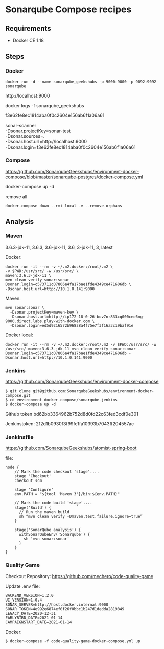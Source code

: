 # Sonarqube Compose recipes

## Requirements

 * Docker CE 1.18

## Steps

### Docker

```
docker run -d --name sonarqube_geekshubs -p 9000:9000 -p 9092:9092 sonarqube
```

http://localhost:9000

docker logs -f sonarqube_geekshubs

f3e62fe8ec1814aba0f0c2604e156ab6f1a06a61


sonar-scanner \
  -Dsonar.projectKey=sonar-test \
  -Dsonar.sources=. \
  -Dsonar.host.url=http://localhost:9000 \
  -Dsonar.login=f3e62fe8ec1814aba0f0c2604e156ab6f1a06a61

### Compose

https://github.com/SonarqubeGeekshubs/environment-docker-compose/blob/master/sonarqube-postgres/docker-compose.yml

docker-compose up -d

remove all

```
docker-compose down --rmi local -v --remove-orphans
```

## Analysis

### Maven

3.6.3-jdk-11, 3.6.3, 3.6-jdk-11, 3.6, 3-jdk-11, 3, latest

Docker:
```
docker run -it --rm -v ~/.m2.docker:/root/.m2 \
-v $PWD:/usr/src/ -w /usr/src/ \
maven:3.6.3-jdk-11 \
mvn clean verify sonar:sonar -Dsonar.login=c573711c07806a4fa17bae1fde4349ce471606db \
-Dsonar.host.url=http://10.1.0.141:9000
```

Maven:
```
mvn sonar:sonar \
  -Dsonar.projectKey=maven-key \
  -Dsonar.host.url=http://ip172-18-0-26-bov7nr833cq000ced6ng-9000.direct.labs.play-with-docker.com \
  -Dsonar.login=ed5d9216572b96828a4f75e7f3f16a3c19baf91e
```

Docker local:
```
docker run -it --rm -v ~/.m2.docker:/root/.m2 -v $PWD:/usr/src/ -w /usr/src/ maven:3.6.3-jdk-11 mvn clean verify sonar:sonar -Dsonar.login=c573711c07806a4fa17bae1fde4349ce471606db -Dsonar.host.url=http://10.1.0.141:9000
```


### Jenkins

https://github.com/SonarqubeGeekshubs/environment-docker-compose

```
$ git clone git@github.com:SonarqubeGeekshubs/environment-docker-compose.git
$ cd environment-docker-compose/sonarqube-jenkins
$ docker-compose up -d
```

Github token
bd62bb3364962b752d8d0fd22c63fed3cdf0e301

Jenkinstoken: 212d1b0930f3f99fe1fa10393b7043ff204557ac

### Jenkinsfile

https://github.com/SonarqubeGeekshubs/atomist-spring-boot

file:

```
node {
    // Mark the code checkout 'stage'....
    stage 'Checkout'
    checkout scm

    stage 'Configure'
    env.PATH = "${tool 'Maven 3'}/bin:${env.PATH}"

    // Mark the code build 'stage'....
    stage('Build') {
      // Run the maven build
      sh “mvn clean verify -Dmaven.test.failure.ignore=true”
    }

    stage('SonarQube analysis') {
      withSonarQubeEnv('Sonarqube') {
        sh 'mvn sonar:sonar'
      }
    }
}
```

### Quality Game

Checkout Repository: https://github.com/mechero/code-quality-game

Update .env file:
````
BACKEND_VERSION=1.2.0
UI_VERSION=1.0.4
SONAR_SERVER=http://host.docker.internal:9000
SONAR_TOKEN=4e992e6874ef0f26f0bbc1b247d1dedda2819849
LEGACY_DATE=2020-12-31
EARLYBIRD_DATE=2021-01-14
CAMPAIGNSTART_DATE=2021-01-14
````

Docker:
```
$ docker-compose -f code-quality-game-docker-compose.yml up
```
